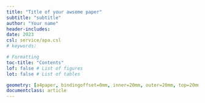 ```yaml
---
title: "Title of your awsome paper"
subtitle: "subtitle"
author: "Your name"
header-includes:
date: 2023
csl: service/apa.csl
# keywords: 

# Formatting
toc-title: "Contents"
lof: false # List of figures
lot: false # List of tables

geometry: [a4paper, bindingoffset=0mm, inner=20mm, outer=20mm, top=20mm, bottom=20mm] # See https://ctan.org/pkg/geometry
documentclass: article
---
```


